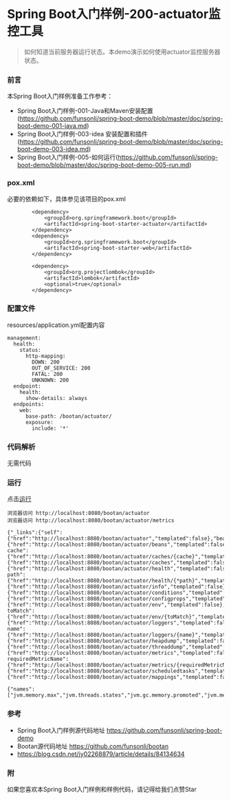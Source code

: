 # Spring Boot入门样例-200-actuator监控工具

> 如何知道当前服务器运行状态。本demo演示如何使用actuator监控服务器状态。

### 前言

本Spring Boot入门样例准备工作参考：

- Spring Boot入门样例-001-Java和Maven安装配置(https://github.com/funsonli/spring-boot-demo/blob/master/doc/spring-boot-demo-001-java.md)
- Spring Boot入门样例-003-idea 安装配置和插件(https://github.com/funsonli/spring-boot-demo/blob/master/doc/spring-boot-demo-003-idea.md)
- Spring Boot入门样例-005-如何运行(https://github.com/funsonli/spring-boot-demo/blob/master/doc/spring-boot-demo-005-run.md)

### pox.xml
必要的依赖如下，具体参见该项目的pox.xml
```
        <dependency>
            <groupId>org.springframework.boot</groupId>
            <artifactId>spring-boot-starter-actuator</artifactId>
        </dependency>
        <dependency>
            <groupId>org.springframework.boot</groupId>
            <artifactId>spring-boot-starter-web</artifactId>
        </dependency>

        <dependency>
            <groupId>org.projectlombok</groupId>
            <artifactId>lombok</artifactId>
            <optional>true</optional>
        </dependency>
```

### 配置文件

resources/application.yml配置内容
```
management:
  health:
    status:
      http-mapping:
        DOWN: 200
        OUT_OF_SERVICE: 200
        FATAL: 200
        UNKNOWN: 200
  endpoint:
    health:
      show-details: always
  endpoints:
    web:
      base-path: /bootan/actuator/
      exposure:
        include: '*'
```

### 代码解析

无需代码

### 运行

点击[运行](https://github.com/funsonli/spring-boot-demo/blob/master/doc/spring-boot-demo-005-run.md)

```
浏览器访问 http://localhost:8080/bootan/actuator
浏览器访问 http://localhost:8080/bootan/actuator/metrics

{"_links":{"self":{"href":"http://localhost:8080/bootan/actuator","templated":false},"beans":{"href":"http://localhost:8080/bootan/actuator/beans","templated":false},"caches-cache":{"href":"http://localhost:8080/bootan/actuator/caches/{cache}","templated":true},"caches":{"href":"http://localhost:8080/bootan/actuator/caches","templated":false},"health":{"href":"http://localhost:8080/bootan/actuator/health","templated":false},"health-path":{"href":"http://localhost:8080/bootan/actuator/health/{*path}","templated":true},"info":{"href":"http://localhost:8080/bootan/actuator/info","templated":false},"conditions":{"href":"http://localhost:8080/bootan/actuator/conditions","templated":false},"configprops":{"href":"http://localhost:8080/bootan/actuator/configprops","templated":false},"env":{"href":"http://localhost:8080/bootan/actuator/env","templated":false},"env-toMatch":{"href":"http://localhost:8080/bootan/actuator/env/{toMatch}","templated":true},"loggers":{"href":"http://localhost:8080/bootan/actuator/loggers","templated":false},"loggers-name":{"href":"http://localhost:8080/bootan/actuator/loggers/{name}","templated":true},"heapdump":{"href":"http://localhost:8080/bootan/actuator/heapdump","templated":false},"threaddump":{"href":"http://localhost:8080/bootan/actuator/threaddump","templated":false},"metrics":{"href":"http://localhost:8080/bootan/actuator/metrics","templated":false},"metrics-requiredMetricName":{"href":"http://localhost:8080/bootan/actuator/metrics/{requiredMetricName}","templated":true},"scheduledtasks":{"href":"http://localhost:8080/bootan/actuator/scheduledtasks","templated":false},"mappings":{"href":"http://localhost:8080/bootan/actuator/mappings","templated":false}}}

{"names":["jvm.memory.max","jvm.threads.states","jvm.gc.memory.promoted","jvm.memory.used","jvm.gc.max.data.size","jvm.gc.pause","jvm.memory.committed","system.cpu.count","logback.events","jvm.buffer.memory.used","tomcat.sessions.created","jvm.threads.daemon","system.cpu.usage","jvm.gc.memory.allocated","tomcat.sessions.expired","jvm.threads.live","jvm.threads.peak","process.uptime","tomcat.sessions.rejected","process.cpu.usage","jvm.classes.loaded","jvm.classes.unloaded","tomcat.sessions.active.current","tomcat.sessions.alive.max","jvm.gc.live.data.size","jvm.buffer.count","jvm.buffer.total.capacity","tomcat.sessions.active.max","process.start.time"]}

```

### 参考
- Spring Boot入门样例源代码地址 https://github.com/funsonli/spring-boot-demo
- Bootan源代码地址 https://github.com/funsonli/bootan
- https://blog.csdn.net/jy02268879/article/details/84134634


### 附
如果您喜欢本Spring Boot入门样例和样例代码，请记得给我们点赞Star

